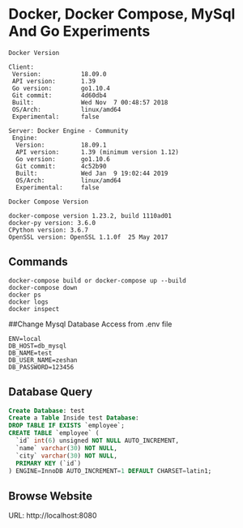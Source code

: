 # Docker, Docker Compose, MySql And Go Experiments

``` docker
Docker Version

Client:
 Version:           18.09.0
 API version:       1.39
 Go version:        go1.10.4
 Git commit:        4d60db4
 Built:             Wed Nov  7 00:48:57 2018
 OS/Arch:           linux/amd64
 Experimental:      false

Server: Docker Engine - Community
 Engine:
  Version:          18.09.1
  API version:      1.39 (minimum version 1.12)
  Go version:       go1.10.6
  Git commit:       4c52b90
  Built:            Wed Jan  9 19:02:44 2019
  OS/Arch:          linux/amd64
  Experimental:     false
```
```docker-compose
Docker Compose Version

docker-compose version 1.23.2, build 1110ad01
docker-py version: 3.6.0
CPython version: 3.6.7
OpenSSL version: OpenSSL 1.1.0f  25 May 2017
```
## Commands
``` docker
docker-compose build or docker-compose up --build
docker-compose down
docker ps
docker logs 
docker inspect
```

##Change Mysql Database Access from .env file
``` MySql
ENV=local
DB_HOST=db_mysql
DB_NAME=test
DB_USER_NAME=zeshan
DB_PASSWORD=123456
```

## Database Query
```sql
Create Database: test
Create a Table Inside test Database:
DROP TABLE IF EXISTS `employee`;
CREATE TABLE `employee` (
  `id` int(6) unsigned NOT NULL AUTO_INCREMENT,
  `name` varchar(30) NOT NULL,
  `city` varchar(30) NOT NULL,
  PRIMARY KEY (`id`)
) ENGINE=InnoDB AUTO_INCREMENT=1 DEFAULT CHARSET=latin1;

```

## Browse Website
URL: http://localhost:8080
